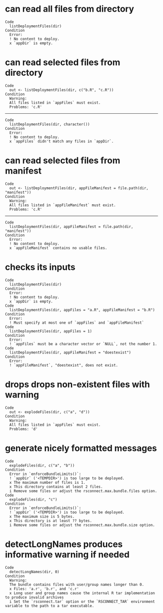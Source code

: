 # can read all files from directory

    Code
      listDeploymentFiles(dir)
    Condition
      Error:
      ! No content to deploy.
      x `appDir` is empty.

# can read selected files from directory

    Code
      out <- listDeploymentFiles(dir, c("b.R", "c.R"))
    Condition
      Warning:
      All files listed in `appFiles` must exist.
      Problems: 'c.R'

---

    Code
      listDeploymentFiles(dir, character())
    Condition
      Error:
      ! No content to deploy.
      x `appFiles` didn't match any files in `appDir`.

# can read selected files from manifest

    Code
      out <- listDeploymentFiles(dir, appFileManifest = file.path(dir, "manifest"))
    Condition
      Warning:
      All files listed in `appFileManifest` must exist.
      Problems: 'c.R'

---

    Code
      listDeploymentFiles(dir, appFileManifest = file.path(dir, "manifest"))
    Condition
      Error:
      ! No content to deploy.
      x `appFileManifest` contains no usable files.

# checks its inputs

    Code
      listDeploymentFiles(dir)
    Condition
      Error:
      ! No content to deploy.
      x `appDir` is empty.
    Code
      listDeploymentFiles(dir, appFiles = "a.R", appFileManifest = "b.R")
    Condition
      Error:
      ! Must specify at most one of `appFiles` and `appFileManifest`
    Code
      listDeploymentFiles(dir, appFiles = 1)
    Condition
      Error:
      ! `appFiles` must be a character vector or `NULL`, not the number 1.
    Code
      listDeploymentFiles(dir, appFileManifest = "doestexist")
    Condition
      Error:
      ! `appFileManifest`, "doestexist", does not exist.

# drops drops non-existent files with warning

    Code
      out <- explodeFiles(dir, c("a", "d"))
    Condition
      Warning:
      All files listed in `appFiles` must exist.
      Problems: 'd'

# generate nicely formatted messages

    Code
      explodeFiles(dir, c("a", "b"))
    Condition
      Error in `enforceBundleLimits()`:
      ! `appDir` ('<TEMPDIR>') is too large to be deployed.
      x The maximum number of files is 1.
      x This directory contains at least 2 files.
      i Remove some files or adjust the rsconnect.max.bundle.files option.
    Code
      explodeFiles(dir, "c")
    Condition
      Error in `enforceBundleLimits()`:
      ! `appDir` ('<TEMPDIR>') is too large to be deployed.
      x The maximum size is 5 bytes.
      x This directory is at least ?? bytes.
      i Remove some files or adjust the rsconnect.max.bundle.size option.

# detectLongNames produces informative warning if needed

    Code
      detectLongNames(dir, 0)
    Condition
      Warning:
      The bundle contains files with user/group names longer than 0.
      x Files: 'a.r', 'b.r', and 'c.r'
      x Long user and group names cause the internal R tar implementation to produce invalid archives
      i Set the `rsconnect.tar` option or the `RSCONNECT_TAR` environment variable to the path to a tar executable.

